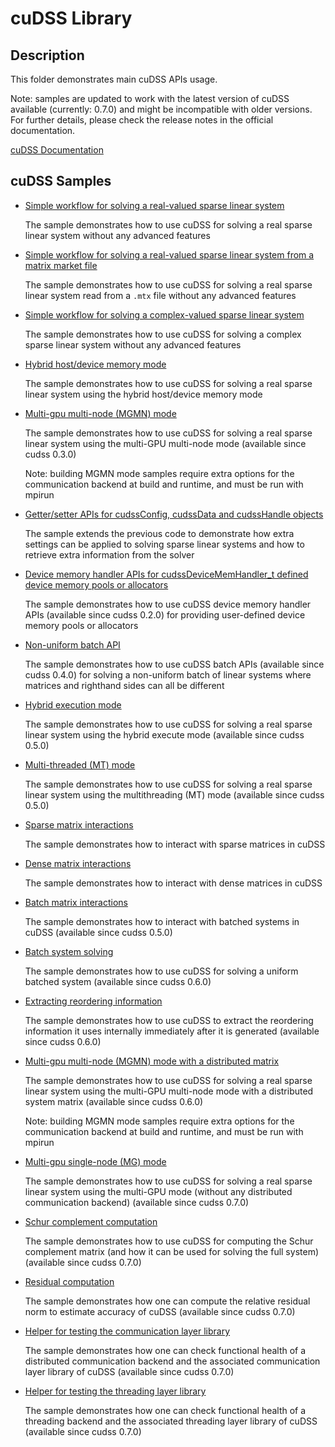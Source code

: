 # cuDSS Library

## Description

This folder demonstrates main cuDSS APIs usage.

Note: samples are updated to work with the latest version of cuDSS available (currently: 0.7.0) and might be incompatible with older versions.
For further details, please check the release notes in the official documentation.

[cuDSS Documentation](https://docs.nvidia.com/cuda/cudss/index.html)

## cuDSS Samples

* [Simple workflow for solving a real-valued sparse linear system](simple/)

    The sample demonstrates how to use cuDSS for solving a real sparse linear system without any advanced features

* [Simple workflow for solving a real-valued sparse linear system from a matrix market file](simple_matrix_market/)

    The sample demonstrates how to use cuDSS for solving a real sparse linear system read from a `.mtx` file without any advanced features

* [Simple workflow for solving a complex-valued sparse linear system](simple_complex/)

    The sample demonstrates how to use cuDSS for solving a complex sparse linear system without any advanced features

* [Hybrid host/device memory mode](simple_hybrid_memory_mode/)

    The sample demonstrates how to use cuDSS for solving a real sparse linear system using the hybrid host/device memory mode

* [Multi-gpu multi-node (MGMN) mode](simple_mgmn_mode/)

    The sample demonstrates how to use cuDSS for solving a real sparse linear system using the multi-GPU multi-node mode (available since cudss 0.3.0)

    Note: building MGMN mode samples require extra options for the communication backend at build and runtime, and must be run with mpirun

* [Getter/setter APIs for cudssConfig, cudssData and cudssHandle objects](simple_get_set/)

    The sample extends the previous code to demonstrate how extra settings can be applied to solving sparse linear
    systems and how to retrieve extra information from the solver

* [Device memory handler APIs for cudssDeviceMemHandler_t defined device memory pools or allocators](simple_memory_handler/)

    The sample demonstrates how to use cuDSS device memory handler APIs (available since cudss 0.2.0) for providing user-defined device memory pools
    or allocators

* [Non-uniform batch API](simple_batch/)

    The sample demonstrates how to use cuDSS batch APIs (available since cudss 0.4.0) for solving a non-uniform batch of linear systems where matrices and righthand sides
    can all be different

* [Hybrid execution mode](simple_hybrid_execute_mode/)

    The sample demonstrates how to use cuDSS for solving a real sparse linear system using the hybrid execute mode (available since cudss 0.5.0)

* [Multi-threaded (MT) mode](simple_multithreaded_mode/)

    The sample demonstrates how to use cuDSS for solving a real sparse linear system using the multithreading (MT) mode (available since cudss 0.5.0)

* [Sparse matrix interactions](simple_sparse_matrix_helpers/)

    The sample demonstrates how to interact with sparse matrices in cuDSS

* [Dense matrix interactions](simple_dense_matrix_helpers/)

    The sample demonstrates how to interact with dense matrices in cuDSS

* [Batch matrix interactions](simple_batch_sparse_matrix_helpers/)

    The sample demonstrates how to interact with batched systems in cuDSS (available since cudss 0.5.0)

* [Batch system solving](simple_uniform_batch/)

    The sample demonstrates how to use cuDSS for solving a uniform batched system (available since cudss 0.6.0)

* [Extracting reordering information](simple_reordering_phase/)

    The sample demonstrates how to use cuDSS to extract the reordering information it uses internally immediately after it is generated (available since cudss 0.6.0)

* [Multi-gpu multi-node (MGMN) mode with a distributed matrix](simple_mgmn_distributed_matrix/)

    The sample demonstrates how to use cuDSS for solving a real sparse linear system using the multi-GPU multi-node mode with a distributed system matrix (available since cudss 0.6.0)

    Note: building MGMN mode samples require extra options for the communication backend at build and runtime, and must be run with mpirun

* [Multi-gpu single-node (MG) mode](simple_mg_mode/)

    The sample demonstrates how to use cuDSS for solving a real sparse linear system using the multi-GPU mode (without any distributed communication backend) (available since cudss 0.7.0)

* [Schur complement computation](simple_schur_complement/)

    The sample demonstrates how to use cuDSS for computing the Schur complement matrix (and how it can be used for solving the full system) (available since cudss 0.7.0)

* [Residual computation](simple_residual/)

    The sample demonstrates how one can compute the relative residual norm to estimate accuracy of cuDSS (available since cudss 0.7.0)

* [Helper for testing the communication layer library](test_communication_layer/)

    The sample demonstrates how one can check functional health of a distributed communication backend and the associated communication layer library of cuDSS (available since cudss 0.7.0)

* [Helper for testing the threading layer library](test_threading_layer/)

    The sample demonstrates how one can check functional health of a threading backend and the associated threading layer library of cuDSS (available since cudss 0.7.0)
